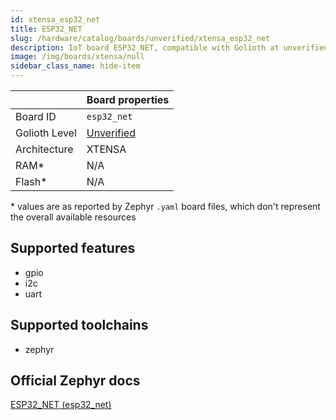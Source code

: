 ```yaml
---
id: xtensa_esp32_net
title: ESP32_NET
slug: /hardware/catalog/boards/unverified/xtensa_esp32_net
description: IoT board ESP32_NET, compatible with Golioth at unverified level.
image: /img/boards/xtensa/null
sidebar_class_name: hide-item
---
```


[//]: # (This is an auto-generated file, do not edit! Changes to it will be lost upon re-generation)



|                | Board properties     |
| -------------  | -------------------- |
| Board ID       | `esp32_net` |
| Golioth Level  | [Unverified](/hardware#unverified-boards) |
| Architecture   | XTENSA |
| RAM*           | N/A |
| Flash*         | N/A |

\* values are as reported by Zephyr `.yaml` board files, which don't represent the overall available resources



## Supported features

* gpio
* i2c
* uart

## Supported toolchains

* zephyr

## Official Zephyr docs

[ESP32_NET (esp32_net)](https://docs.zephyrproject.org/latest/boards/xtensa/esp32_net/doc/index.html)
